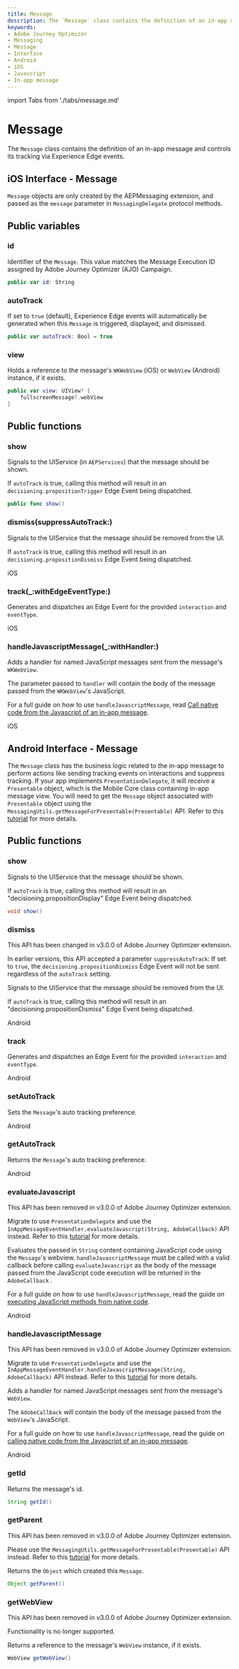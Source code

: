 ```yaml
---
title: Message
description: The `Message` class contains the definition of an in-app message and controls its tracking via Experience Edge events.
keywords:
- Adobe Journey Optimizer
- Messaging
- Message
- Interface
- Android
- iOS
- Javascript
- In-app message
---
```

import Tabs from './tabs/message.md'

# Message

The `Message` class contains the definition of an in-app message and controls its tracking via Experience Edge events.

## iOS Interface - Message

`Message` objects are only created by the AEPMessaging extension, and passed as the `message` parameter in `MessagingDelegate` protocol methods.

## Public variables

### id

Identifier of the `Message`. This value matches the Message Execution ID assigned by Adobe Journey Optimizer (AJO) Campaign.

```swift
public var id: String
```

### autoTrack

If set to `true` (default), Experience Edge events will automatically be generated when this `Message` is triggered, displayed, and dismissed.

```swift
public var autoTrack: Bool = true
```

### view

Holds a reference to the message's `WKWebView` (iOS) or `WebView` (Android) instance, if it exists.

```swift
public var view: UIView? {
    fullscreenMessage?.webView
}
```

## Public functions

### show

Signals to the UIService (in `AEPServices`) that the message should be shown.

If `autoTrack` is true, calling this method will result in an `decisioning.propositionTrigger` Edge Event being dispatched.

```swift
public func show()
```

### dismiss(suppressAutoTrack:)

Signals to the UIService that the message should be removed from the UI.

If `autoTrack` is true, calling this method will result in an `decisioning.propositionDismiss` Edge Event being dispatched.

<TabsBlock orientation="horizontal" slots="heading, content" repeat="1"/>

iOS

<Tabs query="platform=ios&function=dismiss"/>

### track(_:withEdgeEventType:)

Generates and dispatches an Edge Event for the provided `interaction` and `eventType`.

<TabsBlock orientation="horizontal" slots="heading, content" repeat="1"/>

iOS

<Tabs query="platform=ios&function=track"/>

### handleJavascriptMessage(_:withHandler:)

Adds a handler for named JavaScript messages sent from the message's `WKWebView`.

The parameter passed to `handler` will contain the body of the message passed from the `WKWebView`'s JavaScript.

For a full guide on how to use `handleJavascriptMessage`, read [Call native code from the Javascript of an in-app message](../tutorials/native-from-javascript.md).

<TabsBlock orientation="horizontal" slots="heading, content" repeat="1"/>

iOS

<Tabs query="platform=ios&function=handle-javascript-message"/>

## Android Interface - Message

The `Message` class has the business logic related to the in-app message to perform actions like sending tracking events on interactions and suppress tracking. If your app implements `PresentationDelegate`, it will receive a `Presentable` object, which is the Mobile Core class containing in-app message view. You will need to get the `Message` object associated with `Presentable` object using  the `MessagingUtils.getMessageForPresentable(Presentable)` API. Refer to this [tutorial](../in-app-message/tutorials/messaging-delegate.md) for more details.

## Public functions

### show

Signals to the UIService that the message should be shown.

If `autoTrack` is true, calling this method will result in an "decisioning.propositionDisplay" Edge Event being dispatched.

```java
void show()
```

### dismiss

<InlineAlert variant="warning" slots="header, text"/>

This API has been changed in v3.0.0 of Adobe Journey Optimizer extension.

In earlier versions, this API accepted a parameter `suppressAutoTrack`: If set to `true`, the `decisioning.propositionDismiss` Edge Event will not be sent regardless of the `autoTrack` setting.

Signals to the UIService that the message should be removed from the UI.

If `autoTrack` is true, calling this method will result in an "decisioning.propositionDismiss" Edge Event being dispatched.

<TabsBlock orientation="horizontal" slots="heading, content" repeat="1"/>

Android

<Tabs query="platform=android&function=dismiss"/>

### track

Generates and dispatches an Edge Event for the provided `interaction` and `eventType`.

<TabsBlock orientation="horizontal" slots="heading, content" repeat="1"/>

Android

<Tabs query="platform=android&function=track"/>

### setAutoTrack

Sets the `Message`'s auto tracking preference.

<TabsBlock orientation="horizontal" slots="heading, content" repeat="1"/>

Android

<Tabs query="platform=android&function=set-auto-track"/>

### getAutoTrack

Returns the `Message`'s auto tracking preference.

<TabsBlock orientation="horizontal" slots="heading, content" repeat="1"/>

Android

<Tabs query="platform=android&function=get-auto-track"/>

### evaluateJavascript

<InlineAlert variant="warning" slots="header, text"/>

This API has been removed in v3.0.0 of Adobe Journey Optimizer extension.

Migrate to use `PresentationDelegate` and use the `InAppMessageEventHandler.evaluateJavascript(String, AdobeCallback)` API instead. Refer to this [tutorial](../in-app-message/tutorials/javascript-from-native.md) for more details.

Evaluates the passed in `String` content containing JavaScript code using the `Message`'s webview. `handleJavascriptMessage` must be called with a valid callback before calling `evaluateJavascript` as the body of the message passed from the JavaScript code execution will be returned in the `AdobeCallback` .

For a full guide on how to use `handleJavascriptMessage`, read the guide on [executing JavaScript methods from native code](../in-app-message/tutorials/javascript-from-native.md).

<TabsBlock orientation="horizontal" slots="heading, content" repeat="1"/>

Android

<Tabs query="platform=android&function=evaluate-javascript"/>

### handleJavascriptMessage

<InlineAlert variant="warning" slots="header, text"/>

This API has been removed in v3.0.0 of Adobe Journey Optimizer extension.

Migrate to  use `PresentationDelegate` and use the `InAppMessageEventHandler.handleJavascriptMessage(String, AdobeCallback)` API instead. Refer to this [tutorial](../in-app-message/tutorials/native-from-javascript/) for more details.

Adds a handler for named JavaScript messages sent from the message's `WebView`.

The `AdobeCallback` will contain the body of the message passed from the `WebView`'s JavaScript.

For a full guide on how to use `handleJavascriptMessage`, read the guide on [calling native code from the Javascript of an in-app message](../in-app-message/tutorials/native-from-javascript/).

<TabsBlock orientation="horizontal" slots="heading, content" repeat="1"/>

Android

<Tabs query="platform=android&function=handle-javascript-message"/>

### getId

Returns the message's id.

```java
String getId()
```

### getParent

<InlineAlert variant="warning" slots="header, text"/>

This API has been removed in v3.0.0 of Adobe Journey Optimizer extension.

Please use the `MessagingUtils.getMessageForPresentable(Presentable)` API instead. Refer to this [tutorial](../in-app-message/tutorials/messaging-delegate.md) for more details.

Returns the `Object` which created this `Message`.

```java
Object getParent()
```

### getWebView

<InlineAlert variant="warning" slots="header, text"/>

This API has been removed in v3.0.0 of Adobe Journey Optimizer extension.

Functionality is no longer supported.

Returns a reference to the message's `WebView` instance, if it exists.

```java
WebView getWebView()
```
